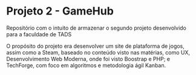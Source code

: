 # Projeto 2 - GameHub
Repositório com o intuito de armazenar o segundo projeto desenvolvido para a faculdade de TADS

O propósito do projeto era desenvolver um site de plataforma de jogos, assim como a Steam, baseado no conteúdo visto nas matérias, como UX, Desenvolvimento Web Moderna, onde foi visto Boostrap e PHP; e TechForge, com foco em algoritmos e metodologia ágil Kanban.
